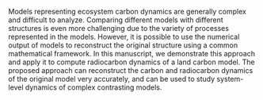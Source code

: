 Models representing ecosystem carbon dynamics are generally complex and difficult to analyze. Comparing
different models with different structures is even more challenging due to the variety of processes represented
in the models. However, it is possible to use the numerical output of models to reconstruct the original structure
using a common mathematical framework. In this manuscript, we demonstrate this approach and apply it to compute
radiocarbon dynamics of a land carbon model. The proposed approach can reconstruct the carbon and radiocarbon
dynamics of the original model very accurately, and can be used to study system-level dynamics of complex contrasting models.

